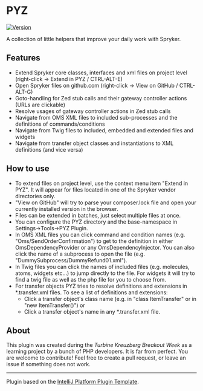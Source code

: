 # PYZ

[![Version](https://img.shields.io/jetbrains/plugin/v/18215-pyz.svg)](https://plugins.jetbrains.com/plugin/18215-pyz)

<!-- Plugin description -->
A collection of little helpers that improve your daily work with Spryker.

## Features
- Extend Spryker core classes, interfaces and xml files on project level (right-click -> Extend in PYZ / CTRL-ALT-E)
- Open Spryker files on github.com (right-click -> View on GitHub / CTRL-ALT-G)
- Goto-handling for Zed stub calls and their gateway controller actions (URLs are clickable)  
- Resolve usages of gateway controller actions in Zed stub calls
- Navigate from OMS XML files to included sub-processes and the definitions of commands/conditions 
- Navigate from Twig files to included, embedded and extended files and widgets
- Navigate from transfer object classes and instantiations to XML definitions (and vice versa)

## How to use
- To extend files on project level, use the context menu item "Extend in PYZ". It will appear for files located in one of the Spryker vendor directories only.
- "View on GitHub" will try to parse your composer.lock file and open your currently installed version in the browser.
- Files can be extended in batches, just select multiple files at once.
- You can configure the PYZ directory and the base-namespace in Settings->Tools->PYZ Plugin.
- In OMS XML files you can click command and condition names (e.g. "Oms/SendOrderConfirmation") to get to the definition in either OmsDependencyProvider or any OmsDependencyInjector. You can also click the name of a subprocess to open the file (e.g. "DummySubprocess/DummyRefund01.xml").
- In Twig files you can click the names of included files (e.g. molecules, atoms, widgets etc...) to jump directly to the file. For widgets it will try to find a twig file as well as the php file for you to choose from.
- For transfer objects PYZ tries to resolve definitions and extensions in *.transfer.xml files. To see a list of definitions and extensions:
  - Click a transfer object's class name (e.g. in "class ItemTransfer" or in "new ItemTransfer()") or
  - Click a transfer object's name in any *.transfer.xml file.
<!-- Plugin description end -->

## About
This plugin was created during the _Turbine Kreuzberg Breakout Week_ as a learning project by a bunch of PHP developers. It is far from perfect. You are welcome to contribute! Feel free to create a pull request, or leave an issue if something does not work.

---
Plugin based on the [IntelliJ Platform Plugin Template][template].

[template]: https://github.com/JetBrains/intellij-platform-plugin-template
